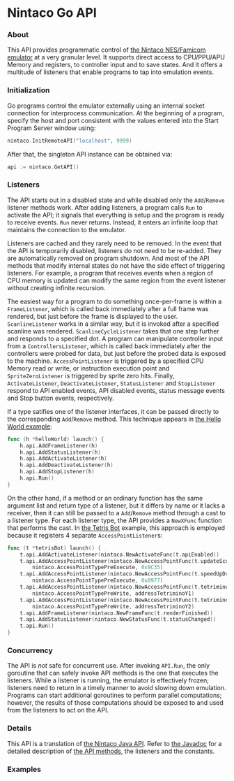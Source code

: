 # Nintaco Go API

### About

This API provides programmatic control of [the Nintaco NES/Famicom emulator](https://nintaco.com/) at a very granular level. It supports direct access to CPU/PPU/APU Memory and registers, to controller input and to save states. And it offers a multitude of listeners that enable programs to tap into emulation events.

### Initialization

Go programs control the emulator externally using an internal socket connection for interprocess communication. At the beginning of a program, specify the host and port consistent with the values entered into the Start Program Server window using:

```go
nintaco.InitRemoteAPI("localhost", 9999)
```

After that, the singleton API instance can be obtained via:

```go
api := nintaco.GetAPI()
```

### Listeners

The API starts out in a disabled state and while disabled only the `Add`/`Remove` listener methods work. After adding listeners, a program calls `Run` to activate the API; it signals that everything is setup and the program is ready to receive events. `Run` never returns. Instead, it enters an infinite loop that maintains the connection to the emulator. 

Listeners are cached and they rarely need to be removed. In the event that the API is temporarily disabled, listeners do not need to be re-added. They are automatically removed on program shutdown. And most of the API methods that modify internal states do not have the side effect of triggering listeners. For example, a program that receives events when a region of CPU memory is updated can modify the same region from the event listener without creating infinite recursion.

The easiest way for a program to do something once-per-frame is within a `FrameListener`, which is called back immediately after a full frame was rendered, but just before the frame is displayed to the user. `ScanlineListener` works in a similar way, but it is invoked after a specified scanline was rendered. `ScanlineCycleListener` takes that one step further and responds to a specified dot. A program can manipulate controller input from a `ControllersListener`, which is called back immediately after the controllers were probed for data, but just before the probed data is exposed to the machine. `AccessPointListener` is triggered by a specified CPU Memory read or write, or instruction execution point and `SpriteZeroListener` is triggered by sprite zero hits. Finally, `ActivateListener`, `DeactivateListener`, `StatusListener` and `StopListener` respond to API enabled events, API disabled events, status message events and Stop button events, respectively.

If a type satifies one of the listener interfaces, it can be passed directly to the corresponding `Add`/`Remove` method. This technique appears in [the Hello World example](https://github.com/meatfighter/nintaco-go-api-hello-world):

```go
func (h *helloWorld) launch() {
    h.api.AddFrameListener(h)
    h.api.AddStatusListener(h)
    h.api.AddActivateListener(h)
    h.api.AddDeactivateListener(h)
    h.api.AddStopListener(h)
    h.api.Run()
}
```

On the other hand, if a method or an ordinary function has the same argument list and return type of a listener, but it differs by name or it lacks a receiver, then it can still be passed to a `Add`/`Remove` method through a cast to a listener type. For each listener type, the API provides a `NewXFunc` function that performs the cast. In [the Tetris Bot](https://github.com/meatfighter/nintaco-go-api-tetris-bot) example, this approach is employed because it registers 4 separate `AccessPointListener`s:    

```go
func (t *tetrisBot) launch() {
    t.api.AddActivateListener(nintaco.NewActivateFunc(t.apiEnabled))
    t.api.AddAccessPointListener(nintaco.NewAccessPointFunc(t.updateScore),
        nintaco.AccessPointTypePreExecute, 0x9C35)
    t.api.AddAccessPointListener(nintaco.NewAccessPointFunc(t.speedUpDrop),
        nintaco.AccessPointTypePreExecute, 0x8977)
    t.api.AddAccessPointListener(nintaco.NewAccessPointFunc(t.tetriminoYUpdated),
        nintaco.AccessPointTypePreWrite, addressTetriminoY1)
    t.api.AddAccessPointListener(nintaco.NewAccessPointFunc(t.tetriminoYUpdated),
        nintaco.AccessPointTypePreWrite, addressTetriminoY2)
    t.api.AddFrameListener(nintaco.NewFrameFunc(t.renderFinished))
    t.api.AddStatusListener(nintaco.NewStatusFunc(t.statusChanged))
    t.api.Run()
}
```

### Concurrency

The API is _not_ safe for concurrent use. After invoking `API.Run`, the only goroutine that can safely invoke API methods is the one that executes the listeners. While a listener is running, the emulator is effectively frozen; listeners need to return in a timely manner to avoid slowing down emulation. Programs can start additional goroutines to perform parallel computations; however, the results of those computations should be exposed to and used from the listeners to act on the API.

### Details

This API is a translation of [the Nintaco Java API](https://nintaco.com/api.html). Refer to [the Javadoc](https://nintaco.com/javadoc/index.html) for a detailed description of [the API methods](https://nintaco.com/javadoc/nintaco/api/API.html), the listeners and the constants.

### Examples


